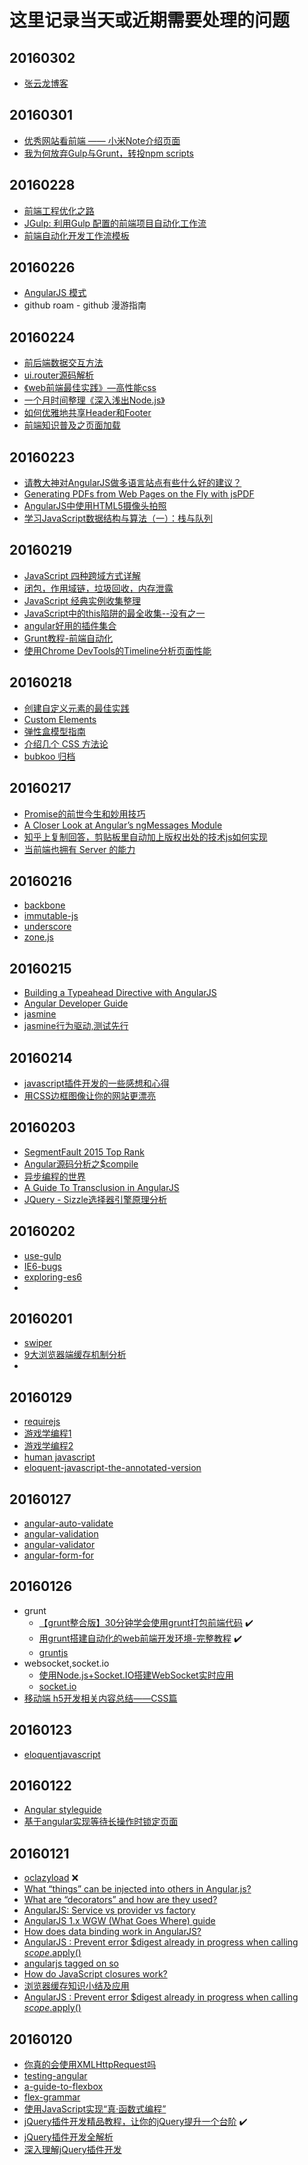 # 这里记录当天或近期需要处理的问题

## 20160302
* [张云龙博客](https://github.com/fouber/blog)

## 20160301
* [优秀网站看前端 —— 小米Note介绍页面](http://web.jobbole.com/85189/)
* [我为何放弃Gulp与Grunt，转投npm scripts](http://www.infoq.com/cn/news/2016/02/gulp-grunt-npm-scripts-part1)

## 20160228
* [前端工程优化之路](https://segmentfault.com/a/1190000004415138)
* [JGulp: 利用Gulp 配置的前端项目自动化工作流](https://segmentfault.com/a/1190000002658165)
* [前端自动化开发工作流模板](https://segmentfault.com/a/1190000002413535)


## 20160226
* [AngularJS 模式](https://github.com/mgechev/angularjs-in-patterns/blob/master/i18n/README-zh-cn.md)
* github roam - github 漫游指南

## 20160224
* [前后端数据交互方法](http://www.html-js.com/article/Nimojs--frontend-development)
* [ui.router源码解析](http://www.html-js.com/article/Front-end-source-code-analysis-original-uirouter-source-code-analysis)
* [《web前端最佳实践》—高性能css](http://www.html-js.com/article/Front-end-home-best-practice-in-front-of-the-web-high-performance-CSS)
* [一个月时间整理《深入浅出Node.js》](http://www.html-js.com/article/The-little-front-end-tw93-a-month-finishing-explain-profound-theories-in-simple-language-Nodejs)
* [如何优雅地共享Header和Footer](https://segmentfault.com/a/1190000004458280)
* [前端知识普及之页面加载](https://segmentfault.com/a/1190000004466407)

## 20160223
* [请教大神对AngularJS做多语言站点有些什么好的建议？](http://www.html-js.com/topic/825)
* [Generating PDFs from Web Pages on the Fly with jsPDF](http://www.sitepoint.com/generating-pdfs-from-web-pages-on-the-fly-with-jspdf/)
* [AngularJS中使用HTML5摄像头拍照](http://www.html5cn.org/article-9343-1.html)
* [学习JavaScript数据结构与算法（一）：栈与队列](http://www.imooc.com/article/4543)

## 20160219
* [JavaScript 四种跨域方式详解](https://segmentfault.com/a/1190000003642057)
* [闭包，作用域链，垃圾回收，内存泄露](https://segmentfault.com/a/1190000002778015)
* [JavaScript 经典实例收集整理](https://segmentfault.com/a/1190000002559158)
* [JavaScript中的this陷阱的最全收集--没有之一](https://segmentfault.com/a/1190000002640298)
* [angular好用的插件集合](https://segmentfault.com/a/1190000003858219)
* [Grunt教程-前端自动化](https://segmentfault.com/a/1190000002605983)
* [使用Chrome DevTools的Timeline分析页面性能](https://segmentfault.com/a/1190000003991459)

## 20160218
* [创建自定义元素的最佳实践](http://bubkoo.com/2015/02/02/best-practice-for-creating-custom-elements/)
* [Custom Elements](http://www.html5rocks.com/zh/tutorials/webcomponents/customelements/)
* [弹性盒模型指南](http://bubkoo.com/2015/04/17/a-visual-guide-to-css3-flexbox-properties/)
* [介绍几个 CSS 方法论](http://bubkoo.com/2015/06/25/css-methodologies/)
* [bubkoo 归档](http://bubkoo.com/archives/)

## 20160217
* [Promise的前世今生和妙用技巧](http://www.cnblogs.com/whitewolf/p/promise-best-practice.html)
* [A Closer Look at Angular’s ngMessages Module](http://www.sitepoint.com/closer-look-angulars-ngmessages-module/)
* [知乎上复制回答，剪贴板里自动加上版权出处的技术js如何实现](https://www.zhihu.com/question/38685128)
* [当前端也拥有 Server 的能力](http://www.barretlee.com/blog/2016/02/16/when-fe-has-the-power-of-server/)

## 20160216
* [backbone](https://github.com/jashkenas/backbone)
* [immutable-js](https://github.com/facebook/immutable-js)
* [underscore](https://github.com/jashkenas/underscore)
* [zone.js](https://github.com/angular/zone.js)

## 20160215
* [Building a Typeahead Directive with AngularJS](http://hueypetersen.com/posts/2013/06/24/typeahead-with-angular/?utm_campaign=NG-Newsletter&utm_medium=email&utm_source=NG-Newsletter_135)
* [Angular Developer Guide](https://gitcafe.com/Angularjs/Angularjs-Developer-Guide/blob/master/AngularJS%E5%BC%80%E5%8F%91%E6%8C%87%E5%8D%9703%EF%BC%9AHTML%E7%BC%96%E8%AF%91%E5%99%A8.md)
* [jasmine](http://jasmine.github.io/2.0/introduction.html#section-Standalone_Distribution)
* [jasmine行为驱动,测试先行](http://blog.fens.me/nodejs-jasmine-bdd/)

## 20160214
* [javascript插件开发的一些感想和心得](http://luopq.com/2016/02/04/think-js-plugin/)
* [用CSS边框图像让你的网站更漂亮](http://developer.51cto.com/art/201601/503890.htm)

## 20160203
* [SegmentFault 2015 Top Rank](https://segmentfault.com/a/1190000004292681)
* [Angular源码分析之$compile](https://segmentfault.com/a/1190000004373258)
* [异步编程的世界](https://segmentfault.com/a/1190000003503573)
* [A Guide To Transclusion in AngularJS](http://teropa.info/blog/2015/06/09/transclusion.html)
* [JQuery - Sizzle选择器引擎原理分析](https://segmentfault.com/a/1190000003933990)

## 20160202
* [use-gulp](https://github.com/Platform-CUF/use-gulp)
* [IE6-bugs](https://github.com/hjzheng/IE6-bugs)
* [exploring-es6](http://es6-org.github.io/exploring-es6/)
* 

## 20160201
* [swiper](http://www.swiper.com.cn/)
* [9大浏览器端缓存机制分析](http://www.codeceo.com/article/9-broswer-cache.html)
* 

## 20160129
* [requirejs](http://www.requirejs.cn/)
* [游戏学编程1](http://cn.codecombat.com/)
* [游戏学编程2](http://www.codewars.com/?language=javascript)
* [human javascript](http://read.humanjavascript.com/ch01-introduction.html)
* [eloquent-javascript-the-annotated-version](http://watchandcode.com/courses/eloquent-javascript-the-annotated-version)

## 20160127
* [angular-auto-validate](https://github.com/jonsamwell/angular-auto-validate)
* [angular-validation](https://github.com/huei90/angular-validation)
* [angular-validator](https://github.com/kelp404/angular-validator)
* [angular-form-for](https://github.com/bvaughn/angular-form-for)

## 20160126
* grunt
    - [【grunt整合版】30分钟学会使用grunt打包前端代码](http://www.cnblogs.com/yexiaochai/p/3603389.html) :heavy_check_mark:
    - [用grunt搭建自动化的web前端开发环境-完整教程](http://developer.51cto.com/art/201506/479127.htm)  :heavy_check_mark:
    - [gruntjs](http://www.gruntjs.net/)
* websocket,socket.io
    - [使用Node.js+Socket.IO搭建WebSocket实时应用](http://www.plhwin.com/2014/05/28/nodejs-socketio/)
    - [socket.io](http://socket.io/get-started/)
* [移动端 h5开发相关内容总结——CSS篇](http://web.jobbole.com/84938/)

## 20160123
* [eloquentjavascript](http://eloquentjavascript.net/)

## 20160122
* [Angular styleguide](https://github.com/johnpapa/angular-styleguide#modules)
* [基于angular实现等待长操作时锁定页面](http://segmentfault.com/a/1190000004343531)

## 20160121
* [oclazyload](https://oclazyload.readme.io/) :x:
* [What “things” can be injected into others in Angular.js?](http://stackoverflow.com/questions/16828287/what-things-can-be-injected-into-others-in-angular-js/16829270#16829270)
* [What are “decorators” and how are they used?](http://stackoverflow.com/questions/16075982/what-are-decorators-and-how-are-they-used)
* [AngularJS: Service vs provider vs factory](http://stackoverflow.com/questions/15666048/angularjs-service-vs-provider-vs-factory/20761653#20761653)
* [AngularJS 1.x WGW (What Goes Where) guide](http://demisx.github.io/angularjs/2014/09/14/angular-what-goes-where.html)
* [How does data binding work in AngularJS?](http://stackoverflow.com/questions/9682092/how-does-data-binding-work-in-angularjs?rq=1)
* [AngularJS : Prevent error $digest already in progress when calling $scope.$apply()](http://stackoverflow.com/questions/12729122/angularjs-prevent-error-digest-already-in-progress-when-calling-scope-apply)
* [angularjs tagged on so](http://stackoverflow.com/questions/tagged/angularjs?sort=frequent&pagesize=15)
* [How do JavaScript closures work?](http://stackoverflow.com/questions/111102/how-do-javascript-closures-work?rq=1)
* [浏览器缓存知识小结及应用](http://web.jobbole.com/84888/)
* [AngularJS : Prevent error $digest already in progress when calling $scope.$apply()](http://stackoverflow.com/questions/12729122/angularjs-prevent-error-digest-already-in-progress-when-calling-scope-apply)

## 20160120
* [你真的会使用XMLHttpRequest吗](http://segmentfault.com/a/1190000004322487)
* [testing-angular](https://daveceddia.com/testing-angular-part-1-karma-setup/)
* [a-guide-to-flexbox](http://www.w3cplus.com/css3/a-guide-to-flexbox.html)
* [flex-grammar](http://www.ruanyifeng.com/blog/2015/07/flex-grammar.html)
* [使用JavaScript实现“真·函数式编程”](http://web.jobbole.com/84882/)
* [jQuery插件开发精品教程，让你的jQuery提升一个台阶](http://www.cnblogs.com/Wayou/p/jquery_plugin_tutorial.html) :heavy_check_mark:
* [jQuery插件开发全解析](http://www.iteye.com/topic/545971)
* [深入理解jQuery插件开发](http://blog.jobbole.com/30550/)
